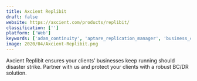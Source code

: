 ```yaml
---
title: Axcient Replibit
draft: false 
website: https://axcient.com/products/replibit/
classification: ['']
platform: ['Web']
keywords: ['adam_continuity', 'aptare_replication_manager', 'business_continuity_management_app', 'clearview', 'dxi', 'datto_alto', 'datto_siris', 'enablon_business_continuity_management', 'logicmanager', 'ontap_data_management_software', 'preparis', 'probax_control', 'quantivate_business_continuity', 'rpx_recovery_planner', 'replication_manager', 'sai360', 'snx_systems', 'solarwinds_backup', 'wolfpac']
image: 2020/04/Axcient-Replibit.png
---
```

Axcient Replibit ensures your clients’ businesses keep running should disaster strike. Partner with us and protect your clients with a robust BC/DR solution.